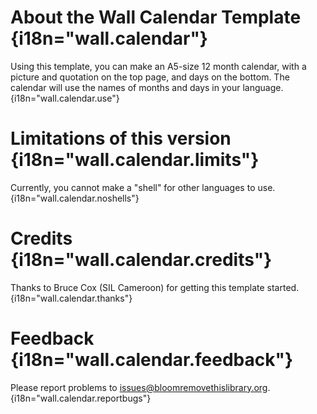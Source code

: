 # About the Wall Calendar Template {i18n="wall.calendar"}
Using this template, you can make an A5-size 12 month calendar, with a picture and quotation on the top page, and days on the bottom. The calendar will use the names of months and days in your language. {i18n="wall.calendar.use"}

# Limitations of this version {i18n="wall.calendar.limits"}
Currently, you cannot make a "shell" for other languages to use. {i18n="wall.calendar.noshells"}

# Credits {i18n="wall.calendar.credits"}
Thanks to Bruce Cox (SIL Cameroon) for getting this template started. {i18n="wall.calendar.thanks"}

# Feedback {i18n="wall.calendar.feedback"}
Please report problems to [issues@bloomremovethislibrary.org](mailto:issues@bloomremovethislibrary.org?subject=Wall&nbsp;Calendar&nbsp;Problem). {i18n="wall.calendar.reportbugs"}